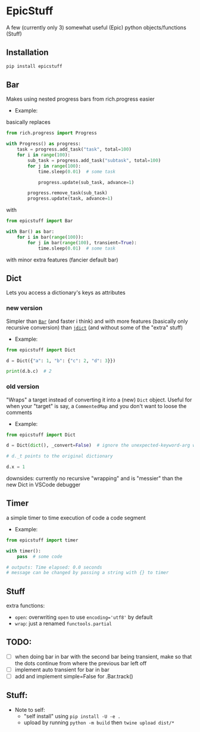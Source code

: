 # EpicStuff

A few (currently only 3) somewhat useful (Epic) python objects/functions (Stuff)

## Installation

```bash
pip install epicstuff
```

## Bar

Makes using nested progress bars from rich.progress easier

-   Example:

basically replaces

```python
from rich.progress import Progress

with Progress() as progress:
	task = progress.add_task("task", total=100)
	for i in range(100):
		sub_task = progress.add_task("subtask", total=100)
		for j in range(100):
			time.sleep(0.01)  # some task

			progress.update(sub_task, advance=1)

		progress.remove_task(sub_task)
		progress.update(task, advance=1)

```

with

```python
from epicstuff import Bar

with Bar() as bar:
	for i in bar(range(100)):
		for j in bar(range(100), transient=True):
			time.sleep(0.01)  # some task
```

with minor extra features (fancier default bar)

## Dict

Lets you access a dictionary's keys as attributes

### new version

Simpler than [`Bar`](https://pypi.org/project/python-box/) (and faster i think) and with more features (basically only recursive conversion) than [`jdict`](https://pypi.org/project/pyjdict/) (and without some of the "extra" stuff)

-   Example:

```python
from epicstuff import Dict

d = Dict({"a": 1, "b": {"c": 2, "d": 3}})

print(d.b.c)  # 2
```

### old version

"Wraps" a target instead of converting it into a (new) `Dict` object. Useful for when your "target" is say, a `CommentedMap` and you don't want to loose the comments

-   Example:

```python
from epicstuff import Dict

d = Dict(dict(), _convert=False)  # ignore the unexpected-keyword-arg warning

# d._t points to the original dictionary

d.x = 1
```

downsides: currently no recursive "wrapping" and is "messier" than the new Dict in VSCode debugger

## Timer

a simple timer to time execution of code a code segment

-   Example:

```python
from epicstuff import timer

with timer():
	pass  # some code

# outputs: Time elapsed: 0.0 seconds
# message can be changed by passing a string with {} to timer
```

## Stuff

extra functions:

-   `open`: overwriting `open` to use `encoding='utf8'` by default
-   `wrap`: just a renamed `functools.partial`

## TODO:

-   [ ] when doing bar in bar with the second bar being transient, make so that the dots continue from where the previous bar left off
-   [ ] implement auto transient for bar in bar
-   [ ] add and implement simple=False for .Bar.track()

## Stuff:

-   Note to self:
    -   "self install" using `pip install -U -e .`
    -   upload by running `python -m build` then `twine upload dist/*`
